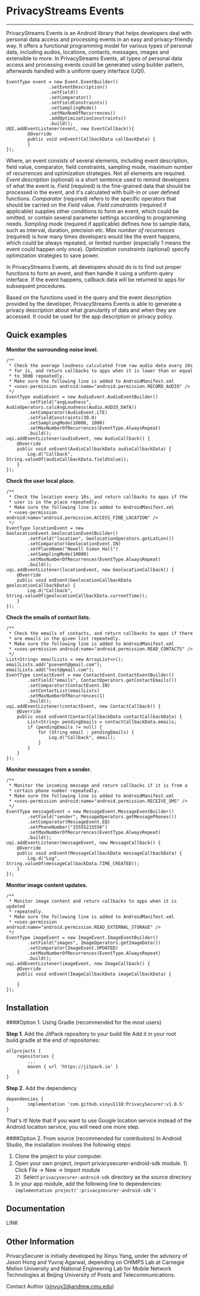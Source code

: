 ﻿# PrivacyStreams Events

---

PrivacyStreams Events is an Android library that helps developers deal with personal data access and processing events in an easy and privacy-friendly way. It offers a functional programming model for various types of personal data, including audios, locations, contacts, messages, images and extensible to more. In PrivacyStreams Events, all types of personal data access and processing events could be generated using builder pattern, afterwards handled with a uniform query interface (UQI).

    EventType event = new Event.EventBuilder()
                    .setEventDescription()
                    .setField()
                    .setComparator()
                    .setFieldConstraints()
                    .setSamplingMode()
                    .setMaxNumOfRecurrences()
                    .addOptimizationConstraints()
                    .build();
    UQI.addEventListener(event, new EventCallback(){
            @Override
            public void onEvent(CallbackData callbackData) {
            }
    });
    
Where, an event consists of several elements, including event description, field value, comparator, field constraints, sampling mode, maximum number of recurrences and optimization strategies. Not all elements are required. *Event description* (optional) is a short sentence used to remind developers of what the event is. *Field* (required) is the fine-grained data that should be processed in the event, and it's calculated with built-in or user defined functions. *Comparator* (required) refers to the specific operators that should be carried on the *Field* value. *Field constraints* (required if applicable) supplies other conditions to form an event, which could be omitted, or contain several parameter settings according to programming needs. *Sampling mode* (required if applicable) defines how to sample data, such as interval, duration, precision etc. *Max number of recurrences* (required) is how many times developers would like the event happens, which could be always repeated, or limited number (especially 1 means the event could happen only once). *Optimization constraints* (optional) specify optimization strategies to save power.

In PrivacyStreams Events, all developers should do is to find out proper functions to form an event, and then handle it using a uniform query interface. If the event happens, callback data will be returned to apps for subsequent procedures.

Based on the functions used in the query and the event description provided by the developer, PrivacyStreams Events is able to generate a privacy description about what granularity of data and when they are accessed. It could be used for the app description or privacy policy.

**Quick examples**
---

**Monitor the surrounding noise level.**

    /**
     * Check the average loudness calculated from raw audio data every 10s 
     * for 1s, and return callbacks to apps when it is lower than or equal 
     * to 30dB repeatedly.
     * Make sure the following line is added to AndroidManifest.xml
     * <uses-permission android:name="android.permission.RECORD_AUDIO" />
     */
    EventType audioEvent = new AudioEvent.AudioEventBuilder()
            .setField("avgLoudness", AudioOperators.calcAvgLoudness(Audio.AUDIO_DATA))
            .setComparator(AudioEvent.LTE)
            .setFieldConstraints(30.0)
            .setSamplingMode(10000, 1000)
            .setMaxNumberOfRecurrences(EventType.AlwaysRepeat)
            .build();
    uqi.addEventListener(audioEvent, new AudioCallback() {
        @Override
        public void onEvent(AudioCallbackData audioCallbackData) {
            Log.d("Callback", String.valueOf(audioCallbackData.fieldValue));
        }
    });
        
 **Check the user local place.**   

    /**
     * Check the location every 10s, and return callbacks to apps if the 
     * user is in the place repeatedly.
     * Make sure the following line is added to AndroidManifest.xml
     * <uses-permission android:name="android.permission.ACCESS_FINE_LOCATION" />
     */
    EventType locationEvent = new GeolocationEvent.GeolocationEventBuilder()
            .setField("location", GeolocationOperators.getLatLon())
            .setComparator(GeolocationEvent.IN)
            .setPlaceName("Newell Simon Hall")
            .setSamplingMode(10000)
            .setMaxNumberOfRecurrences(EventType.AlwaysRepeat)
            .build();
    uqi.addEventListener(locationEvent, new GeolocationCallback() {
        @Override
        public void onEvent(GeolocationCallbackData geolocationCallbackData) {
            Log.d("Callback", String.valueOf(geolocationCallbackData.currentTime));
        }
    }); 
    
**Check the emails of contact lists.**  

    /**
     * Check the emails of contacts, and return callbacks to apps if there 
     * are emails in the given list repeatedly.
     * Make sure the following line is added to AndroidManifest.xml
     * <uses-permission android:name="android.permission.READ_CONTACTS" />
     */
    List<String> emailLists = new ArrayList<>();
    emailLists.add("psevent@gmail.com");
    emailLists.add("test@gmail.com");
    EventType contactEvent = new ContactEvent.ContactEventBuilder()
            .setField("emails", ContactOperators.getContactEmails())
            .setComparator(ContactEvent.IN)
            .setContactList(emailLists)
            .setMaxNumberOfRecurrences(1)
            .build();
    uqi.addEventListener(contactEvent, new ContactCallback() {
        @Override
        public void onEvent(ContactCallbackData contactCallbackData) {
            List<String> pendingEmails = contactCallbackData.emails;
            if (pendingEmails != null) {
                for (String email : pendingEmails) {
                    Log.d("Callback", email);
                }
            }
        }
    });

**Monitor messages from a sender.**  
    
    /**
     * Monitor the incoming message and return callbacks if it is from a 
     * certain phone number repeatedly.
     * Make sure the following line is added to AndroidManifest.xml
     * <uses-permission android:name="android.permission.RECEIVE_SMS" />
     */
    EventType messageEvent = new MessageEvent.MessageEventBuilder()
            .setField("sender", MessageOperators.getMessagePhones())
            .setComparator(MessageEvent.EQ)
            .setPhoneNumber("15555215556")
            .setMaxNumberOfRecurrences(EventType.AlwaysRepeat)
            .build();
    uqi.addEventListener(messageEvent, new MessageCallback() {
        @Override
        public void onEvent(MessageCallbackData messageCallbackData) {
            Log.d("Log", String.valueOf(messageCallbackData.TIME_CREATED));
        }
    });
    
**Monitor image content updates.**  

    /**
     * Monitor image content and return callbacks to apps when it is updated 
     * repeatedly.
     * Make sure the following line is added to AndroidManifest.xml
     * <uses-permission android:name="android.permission.READ_EXTERNAL_STORAGE" />
     */
    EventType imageEvent = new ImageEvent.ImageEventBuilder()
            .setField("images", ImageOperators.getImageData())
            .setComparator(ImageEvent.UPDATED)
            .setMaxNumberOfRecurrences(EventType.AlwaysRepeat)
            .build();
    uqi.addEventListener(imageEvent, new ImageCallback() {
        @Override
        public void onEvent(ImageCallbackData imageCallbackData) {

        }
    });
    
**Installation**
---    

####Option 1. Using Gradle (recommended for the most users)

**Step 1**. Add the JitPack repository to your build file
Add it in your root build.gradle at the end of repositories:

	allprojects {
		repositories {
			...
			maven { url 'https://jitpack.io' }
		}
	}

**Step 2**. Add the dependency

	dependencies {
	        implementation 'com.github.xinyu1118:PrivacySecurer:v1.0.5'
	}

That's it!
Note that if you want to use Google location service instead of the Android location service, you will need one more step.

####Option 2. From source (recommended for contributors)
In Android Studio, the installation involves the following steps:
1. Clone the project to your computer.
2. Open your own project, import privacysecurer-android-sdk module.
1）Click File -> New -> Import module     
2）Select `privacysecurer-android-sdk` directory as the source directory
3. In your app module, add the following line to dependencies:
`implementation project(':privacysecurer-android-sdk')`

**Documentation**
---  
LINK

**Other Information**
---
PrivacySecurer is initially developed by Xinyu Yang, under the advisory of Jason Hong and Yuvraj Agarwal, depending on CHIMPS Lab at Carnegie Mellon University and National Engineering Lab for Mobile Network Technologies at Beijing University of Posts and Telecommunications.

Contact Author (xinyuy2@andrew.cmu.edu)


    
 
 


















